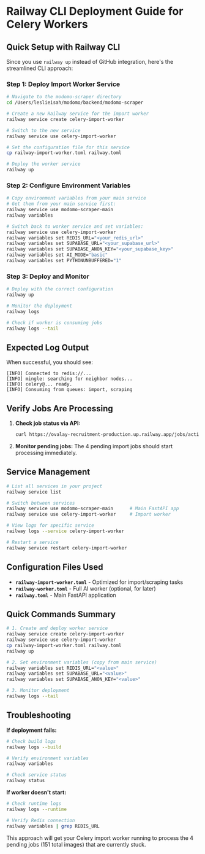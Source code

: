 # Railway CLI Deployment Guide for Celery Workers

## Quick Setup with Railway CLI

Since you use `railway up` instead of GitHub integration, here's the streamlined CLI approach:

### Step 1: Deploy Import Worker Service

```bash
# Navigate to the modomo-scraper directory
cd /Users/leslieisah/modomo/backend/modomo-scraper

# Create a new Railway service for the import worker
railway service create celery-import-worker

# Switch to the new service
railway service use celery-import-worker

# Set the configuration file for this service
cp railway-import-worker.toml railway.toml

# Deploy the worker service
railway up
```

### Step 2: Configure Environment Variables

```bash
# Copy environment variables from your main service
# Get them from your main service first:
railway service use modomo-scraper-main
railway variables

# Switch back to worker service and set variables:
railway service use celery-import-worker
railway variables set REDIS_URL="<your_redis_url>"
railway variables set SUPABASE_URL="<your_supabase_url>"
railway variables set SUPABASE_ANON_KEY="<your_supabase_key>"
railway variables set AI_MODE="basic"
railway variables set PYTHONUNBUFFERED="1"
```

### Step 3: Deploy and Monitor

```bash
# Deploy with the correct configuration
railway up

# Monitor the deployment
railway logs

# Check if worker is consuming jobs
railway logs --tail
```

## Expected Log Output

When successful, you should see:
```
[INFO] Connected to redis://...
[INFO] mingle: searching for neighbor nodes...
[INFO] celery@... ready.
[INFO] Consuming from queues: import, scraping
```

## Verify Jobs Are Processing

1. **Check job status via API:**
   ```bash
   curl https://ovalay-recruitment-production.up.railway.app/jobs/active
   ```

2. **Monitor pending jobs:**
   The 4 pending import jobs should start processing immediately.

## Service Management

```bash
# List all services in your project
railway service list

# Switch between services
railway service use modomo-scraper-main      # Main FastAPI app
railway service use celery-import-worker     # Import worker

# View logs for specific service
railway logs --service celery-import-worker

# Restart a service
railway service restart celery-import-worker
```

## Configuration Files Used

- **`railway-import-worker.toml`** - Optimized for import/scraping tasks
- **`railway-worker.toml`** - Full AI worker (optional, for later)
- **`railway.toml`** - Main FastAPI application

## Quick Commands Summary

```bash
# 1. Create and deploy worker service
railway service create celery-import-worker
railway service use celery-import-worker
cp railway-import-worker.toml railway.toml
railway up

# 2. Set environment variables (copy from main service)
railway variables set REDIS_URL="<value>"
railway variables set SUPABASE_URL="<value>"
railway variables set SUPABASE_ANON_KEY="<value>"

# 3. Monitor deployment
railway logs --tail
```

## Troubleshooting

**If deployment fails:**
```bash
# Check build logs
railway logs --build

# Verify environment variables
railway variables

# Check service status
railway status
```

**If worker doesn't start:**
```bash
# Check runtime logs
railway logs --runtime

# Verify Redis connection
railway variables | grep REDIS_URL
```

This approach will get your Celery import worker running to process the 4 pending jobs (151 total images) that are currently stuck.